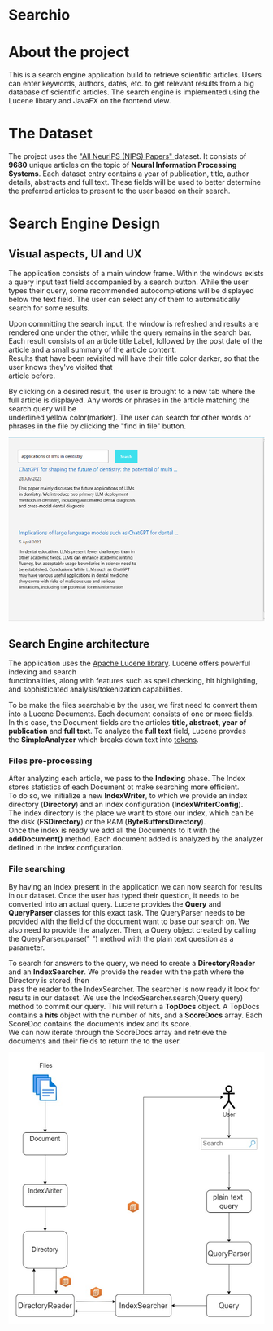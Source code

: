 <h1>Searchio</h1>


<h1>About the project</h1>
This is a search engine application build to retrieve scientific articles. Users can enter   
keywords, authors, dates, etc. to get relevant results from a big database of scientific articles.  
The search engine is implemented using the Lucene library and JavaFX on the frontend view.



<h1>The Dataset</h1>
The project uses the  <a href = "https://www.kaggle.com/datasets/rowhitswami/nips-papers-1987-2019-updated/data?select=papers.csv"> "All NeurIPS (NIPS) Papers" </a> dataset. It consists   
of <b>9680</b> unique articles on the topic of <b>Neural Information Processing Systems</b>. Each dataset entry contains a year of publication, title, author details, abstracts and full text.  
These fields will be used to better determine the preferred articles to present to the user based on their search.


<h1>Search Engine Design</h1>

<h2>Visual aspects, UI and UX</h2>
The application consists of a main window frame. Within the windows exists a query input text field accompanied by  
a search button. While the user types their query, some recommended autocompletions will be displayed  
below the text field. The user can select any of them to automatically search for some results.

Upon committing the 
search input, the window is refreshed and results are rendered one under the other, while the query remains in the search bar.  
Each result consists of an article title Label, followed by the post date of the article and a small summary of the article content.  
Results that have been revisited will have their title color darker, so that the user knows they've visited that  
article before.

By clicking on a desired result, the user is brought to a new tab where the full article is displayed. Any words or phrases in the article matching the search query will be  
underlined yellow color(marker). The user can search for other words or phrases in the file by clicking the "find in file" button.

![img.png](img.png)

<h2>Search Engine architecture</h2>

The application uses the <a href = "https://lucene.apache.org/">Apache Lucene library</a>. Lucene offers powerful indexing and search   
functionalities, along with features such as spell checking, hit highlighting, and sophisticated analysis/tokenization capabilities.  

To be make the files searchable by the user, we first need to convert them into a Lucene Documents. Each document consists of one or more fields.  
In this case, the Document fields are the articles <b>title, abstract, year of publication</b> and <b> full text</b>. To analyze the <b>full text</b> field, Lucene provdes  
the <b>SimpleAnalyzer</b> which breaks down text into <u>tokens</u>.   

<h3>Files pre-processing</h3>

After analyzing each article, we pass to the <b>Indexing</b> phase. The Index stores statistics of each Document ot make searching more efficient.  
To do so, we initialize a new <b>IndexWriter</b>, to which we provide an index directory (<b>Directory</b>) and an index configuration (<b>IndexWriterConfig</b>).  
The index directory is the place we want to store our index, which can be the disk (<b>FSDirectory</b>) or the RAM (<b>ByteBuffersDirectory</b>).  
Once the index is ready we add all the Documents to it with the <b>addDocument()</b> method. Each document added is analyzed by the analyzer defined in the
index configuration.  
  
  
<h3>File searching</h3>
By having an Index present in the application we can now search for results in our dataset. Once the user has typed their question, it needs to be converted into an actual   
query. Lucene provides the <b>Query</b> and <b>QueryParser</b> classes for this exact task. The QueryParser needs to be provided with the field of the document want to base our search on. We also need to provide the analyzer.  
Then, a Query object created by calling the QueryParser.parse(" ") method with the plain text question as a parameter.  
  
To search for answers to the query, we need to create a <b>DirectoryReader</b> and an <b>IndexSearcher</b>. We provide the reader with the path where the Directory is stored, then  
pass the reader to the IndexSearcher. The searcher is now ready it look for results in our dataset. We use the IndexSearcher.search(Query query) method to commit our query.
This will return a <b>TopDocs</b> object. A TopDocs contains a <b>hits</b> object with the number of hits, and a <b>ScoreDocs</b> array. Each ScoreDoc contains the documents index and its score.  
We can now iterate through the ScoreDocs array and retrieve the documents and their fields to return the to the user.  

![img_1.png](img_1.png)







